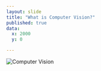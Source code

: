 ```yaml
---
layout: slide
title: "What is Computer Vision?"
published: true
data:
  x: 2000
  y: 0

---
```



![Computer Vision](http://d2tq98mqfjyz2l.cloudfront.net/image_cache/1362401440327094.jpg)
